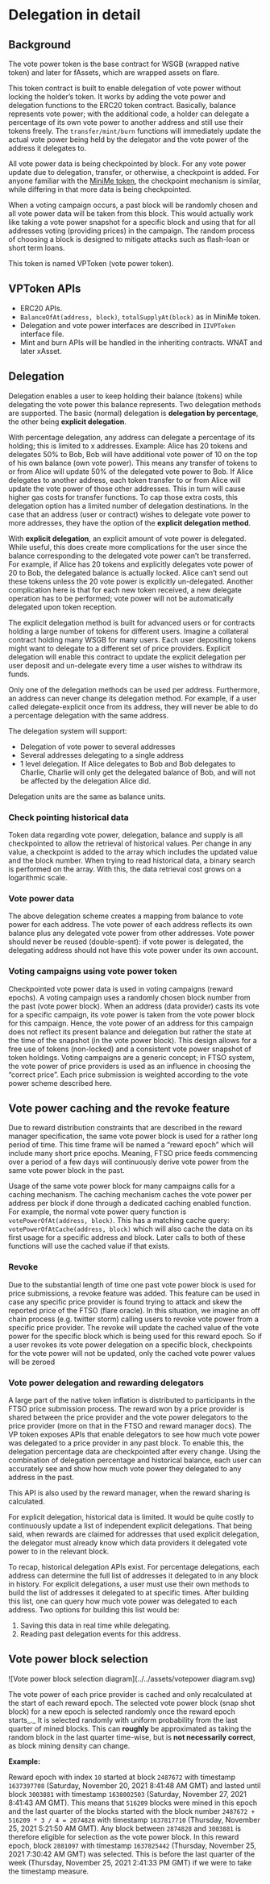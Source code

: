 # Delegation in detail

## Background

The vote power token is the base contract for WSGB (wrapped native token) and later for fAssets, which are wrapped assets on flare.

This token contract is built to enable delegation of vote power without locking the holder’s token. It works by adding the vote power and delegation functions to the ERC20 token contract. Basically, balance represents vote power; with the additional code, a holder can delegate a percentage of its own vote power to another address and still use their tokens freely. The `transfer/mint/burn` functions will immediately update the actual vote power being held by the delegator and the vote power of the address it delegates to.

All vote power data is being checkpointed by block. For any vote power update due to delegation, transfer, or otherwise, a checkpoint is added. For anyone familiar with the [MiniMe token](https://github.com/Giveth/minime), the checkpoint mechanism is similar, while differing in that more data is being checkpointed.

When a voting campaign occurs, a past block will be randomly chosen and all vote power data will be taken from this block. This would actually work like taking a vote power snapshot for a specific block and using that for all addresses voting (providing prices) in the campaign. The random process of choosing a block is designed to mitigate attacks such as flash-loan or short term loans.

This token is named VPToken (vote power token).

## VPToken APIs

* ERC20 APIs.
* `BalanceOfAt(address, block)`, `totalSupplyAt(block)` as in MiniMe token.
* Delegation and vote power interfaces are described in `IIVPToken` interface file.
* Mint and burn APIs will be handled in the inheriting contracts. WNAT and later xAsset.

## Delegation

Delegation enables a user to keep holding their balance (tokens) while delegating the vote power this balance represents. Two delegation methods are supported. The basic (normal) delegation is **delegation by percentage**, the other being **explicit delegation**.

With percentage delegation, any address can delegate a percentage of its holding; this is limited to x addresses. Example: Alice has 20 tokens and delegates 50% to Bob, Bob will have additional vote power of 10 on the top of his own balance (own vote power). This means any transfer of tokens to or from Alice will update 50% of the delegated vote power to Bob. If Alice delegates to another address, each token transfer to or from Alice will update the vote power of those other addresses. This in turn will cause higher gas costs for transfer functions. To cap those extra costs, this delegation option has a limited number of delegation destinations. In the case that an address (user or contract) wishes to delegate vote power to more addresses, they have the option of the **explicit delegation method**.

With **explicit delegation**, an explicit amount of vote power is delegated. While useful, this does create more complications for the user since the balance corresponding to the delegated vote power can’t be transferred. For example, if Alice has 20 tokens and explicitly delegates vote power of 20 to Bob, the delegated balance is actually locked. Alice can’t send out these tokens unless the 20 vote power is explicitly un-delegated. Another complication here is that for each new token received, a new delegate operation has to be performed; vote power will not be automatically delegated upon token reception.

The explicit delegation method is built for advanced users or for contracts holding a large number of tokens for different users. Imagine a collateral contract holding many WSGB for many users. Each user depositing tokens might want to delegate to a different set of price providers. Explicit delegation will enable this contract to update the explicit delegation per user deposit and un-delegate every time a user wishes to withdraw its funds.

Only one of the delegation methods can be used per address. Furthermore, an address can never change its delegation method. For example, if a user called delegate-explicit once from its address, they will never be able to do a percentage delegation with the same address.

The delegation system will support:

* Delegation of vote power to several addresses
* Several addresses delegating to a single address
* 1 level delegation. If Alice delegates to Bob and Bob delegates to Charlie, Charlie will only get the delegated balance of Bob, and will not be affected by the delegation Alice did.

Delegation units are the same as balance units.

### Check pointing historical data

Token data regarding vote power, delegation, balance and supply is all checkpointed to allow the retrieval of historical values. Per change in any value, a checkpoint is added to the array which includes the updated value and the block number. When trying to read historical data, a binary search is performed on the array. With this, the data retrieval cost grows on a logarithmic scale.

### Vote power data

The above delegation scheme creates a mapping from balance to vote power for each address. The vote power of each address reflects its own balance plus any delegated vote power from other addresses. Vote power should never be reused (double-spent): if vote power is delegated, the delegating address should not have this vote power under its own account.

### Voting campaigns using vote power token

Checkpointed vote power data is used in voting campaigns (reward epochs). A voting campaign uses a randomly chosen block number from the past (vote power block). When an address (data provider) casts its vote for a specific campaign, its vote power is taken from the vote power block for this campaign. Hence, the vote power of an address for this campaign does not reflect its present balance and delegation but rather the state at the time of the snapshot (in the vote power block). This design allows for a free use of tokens (non-locked) and a consistent vote power snapshot of token holdings. Voting campaigns are a generic concept; in FTSO system, the vote power of price providers is used as an influence in choosing the “correct price”. Each price submission is weighted according to the vote power scheme described here.

## Vote power caching and the revoke feature

Due to reward distribution constraints that are described in the reward manager specification, the same vote power block is used for a rather long period of time. This time frame will be named a “reward epoch” which will include many short price epochs. Meaning, FTSO price feeds commencing over a period of a few days will continuously derive vote power from the same vote power block in the past.

Usage of the same vote power block for many campaigns calls for a caching mechanism. The caching mechanism caches the vote power per address per block if done through a dedicated caching enabled function. For example, the normal vote power query function is `votePowerOfAt(address, block)`. This has a matching cache query: `votePowerOfAtCache(address, block)` which will also cache the data on its first usage for a specific address and block. Later calls to both of these functions will use the cached value if that exists.

### Revoke

Due to the substantial length of time one past vote power block is used for price submissions, a revoke feature was added. This feature can be used in case any specific price provider is found trying to attack and skew the reported price of the FTSO (flare oracle). In this situation, we imagine an off chain process (e.g. twitter storm) calling users to revoke vote power from a specific price provider. The revoke will update the cached value of the vote power for the specific block which is being used for this reward epoch. So if a user revokes its vote power delegation on a specific block, checkpoints for the vote power will not be updated, only the cached vote power values will be zeroed

### Vote power delegation and rewarding delegators

A large part of the native token inflation is distributed to participants in the FTSO price submission process. The reward won by a price provider is shared between the price provider and the vote power delegators to the price provider (more on that in the FTSO and reward manager docs). The VP token exposes APIs that enable delegators to see how much vote power was delegated to a price provider in any past block. To enable this, the delegation percentage data are checkpointed after every change. Using the combination of delegation percentage and historical balance, each user can accurately see and show how much vote power they delegated to any address in the past.

This API is also used by the reward manager, when the reward sharing is calculated.

For explicit delegation, historical data is limited. It would be quite costly to continuously update a list of independent explicit delegations. That being said, when rewards are claimed for addresses that used explicit delegation, the delegator must already know which data providers it delegated vote power to in the relevant block.

To recap, historical delegation APIs exist. For percentage delegations, each address can determine the full list of addresses it delegated to in any block in history. For explicit delegations, a user must use their own methods to build the list of addresses it delegated to at specific times. After building this list, one can query how much vote power was delegated to each address. Two options for building this list would be:

1. Saving this data in real time while delegating.
2. Reading past delegation events for this address.

## Vote power block selection

![Vote power block selection diagram](../../assets/votepower diagram.svg)

The vote power of each price provider is cached and only recalculated at the start of each reward epoch. The selected vote power block (snap shot block) for a new epoch is selected randomly once the reward epoch starts\_.\_ It is selected randomly with uniform probability from the last quarter of mined blocks. This can **roughly** be approximated as taking the random block in the last quarter time-wise, but is **not necessarily correct**, as block mining density can change.

**Example:**

Reward epoch with index `10` started at block `2487672` with timestamp `1637397708` (Saturday, November 20, 2021 8:41:48 AM GMT) and lasted until block `3003881` with timestamp `1638002503` (Saturday, November 27, 2021 8:41:43 AM GMT). This means that `516209` blocks were mined in this epoch and the last quarter of the blocks started with the block number `2487672 + 516209 * 3 / 4 = 2874828` with timestamp `1637817710` (Thursday, November 25, 2021 5:21:50 AM GMT). Any block between `2874828` and `3003881` is therefore eligible for selection as the vote power block. In this reward epoch, block `2881097` with timestamp `1637825442` (Thursday, November 25, 2021 7:30:42 AM GMT) was selected. This is before the last quarter of the week (Thursday, November 25, 2021 2:41:33 PM GMT) if we were to take the timestamp measure.
